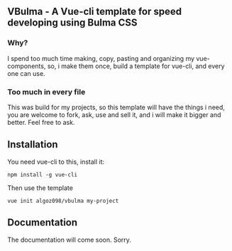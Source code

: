 ## VBulma - A Vue-cli template for speed developing using Bulma CSS
### Why?
I spend too much time making, copy, pasting and organizing my vue-components, so, i make them once, build a template for vue-cli, and every one can use.
### Too much in every file
This was build for my projects, so this template will have the things i need, you are welcome to fork, ask, use and sell it, and i will make it bigger and better.
Feel free to ask.
## Installation
You need vue-cli to this, install it:
```
npm install -g vue-cli
```

Then use the template
```
vue init algoz098/vbulma my-project
```
## Documentation
The documentation will come soon. Sorry.
